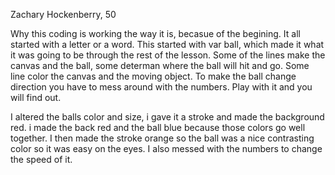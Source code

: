 Zachary Hockenberry, 50


Why this coding is working the way it is, becasue of the begining. It all started with a letter or a word. This started with var ball, which made it what it was going to be through the rest of the lesson. Some of the lines make the canvas and the ball, some determan where the ball will hit and go. Some line color the canvas and the moving object. To make the ball change direction you have to mess around with the numbers. Play with it and you will find out.

I altered the balls color and size, i gave it a stroke and made the background red. i made the back red and the ball blue because those colors go well together. I then made the stroke orange so the ball was a nice contrasting color so it was easy on the eyes. I also messed with the numbers to change the speed of it.
